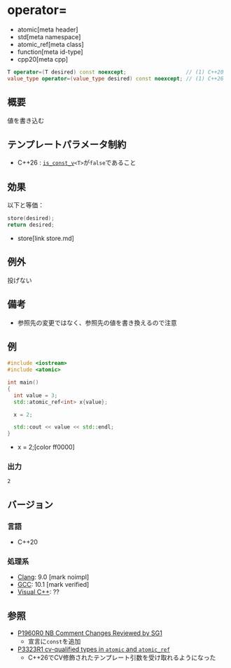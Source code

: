 # operator=
* atomic[meta header]
* std[meta namespace]
* atomic_ref[meta class]
* function[meta id-type]
* cpp20[meta cpp]

```cpp
T operator=(T desired) const noexcept;                   // (1) C++20
value_type operator=(value_type desired) const noexcept; // (1) C++26
```

## 概要
値を書き込む


## テンプレートパラメータ制約
- C++26 : [`is_const_v`](/reference/type_traits/is_const.md)`<T>`が`false`であること


## 効果
以下と等価：

```cpp
store(desired);
return desired;
```
* store[link store.md]


## 例外
投げない


## 備考
- 参照先の変更ではなく、参照先の値を書き換えるので注意


## 例
```cpp example
#include <iostream>
#include <atomic>

int main()
{
  int value = 3;
  std::atomic_ref<int> x{value};

  x = 2;

  std::cout << value << std::endl;
}
```
* x = 2;[color ff0000]


### 出力
```
2
```


## バージョン
### 言語
- C++20

### 処理系
- [Clang](/implementation.md#clang): 9.0 [mark noimpl]
- [GCC](/implementation.md#gcc): 10.1 [mark verified]
- [Visual C++](/implementation.md#visual_cpp): ??


## 参照
- [P1960R0 NB Comment Changes Reviewed by SG1](http://www.open-std.org/jtc1/sc22/wg21/docs/papers/2019/p1960r0.html)
    - 宣言に`const`を追加
- [P3323R1 cv-qualified types in `atomic` and `atomic_ref`](https://open-std.org/jtc1/sc22/wg21/docs/papers/2024/p3323r1.html)
    - C++26でCV修飾されたテンプレート引数を受け取れるようになった
